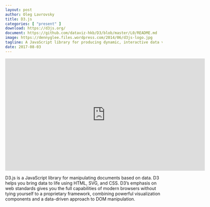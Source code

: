 ```yaml
---
layout: post
author: Oleg Lavrovsky
title: D3.js
categories: [ "present" ]
download: https://d3js.org/
document: https://github.com/dataviz-hkb/D3/blob/master/L0/README.md
image: https://dennyglee.files.wordpress.com/2014/06/d3js-logo.jpg
tagline: A JavaScript library for producing dynamic, interactive data visualizations in web browsers.
date: 2017-08-03
---
```


<iframe width="640" height="360" src="https://tube.switch.ch/embed/94ff5da1" frameborder="0" webkitallowfullscreen mozallowfullscreen allowfullscreen></iframe>

D3.js is a JavaScript library for manipulating documents based on data. D3 helps you bring data to life using HTML, SVG, and CSS. D3’s emphasis on web standards gives you the full capabilities of modern browsers without tying yourself to a proprietary framework, combining powerful visualization components and a data-driven approach to DOM manipulation.
